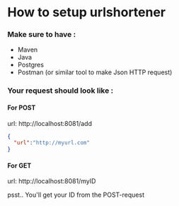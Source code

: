 # How to setup urlshortener
### Make sure to have :
- Maven
- Java
- Postgres
- Postman (or similar tool to make Json HTTP request)

### Your request should look like :
#### For POST 
url: http://localhost:8081/add
```json
{
  "url":"http://myurl.com"
}
```
#### For GET
url: http://localhost:8081/myID

psst.. You'll get your ID from the POST-request
